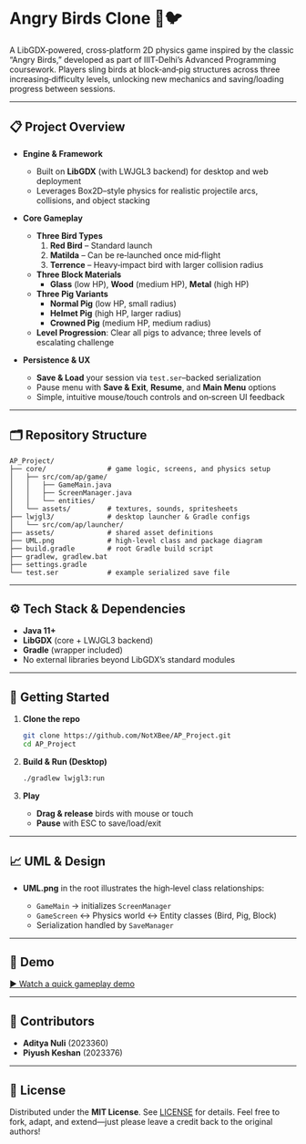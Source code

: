 # Angry Birds Clone 🎯🐦

A LibGDX‑powered, cross‑platform 2D physics game inspired by the classic “Angry Birds,” developed as part of IIIT‑Delhi’s Advanced Programming coursework. Players sling birds at block‑and‑pig structures across three increasing‑difficulty levels, unlocking new mechanics and saving/loading progress between sessions.

---

## 📋 Project Overview

- **Engine & Framework**  
  - Built on **LibGDX** (with LWJGL3 backend) for desktop and web deployment  
  - Leverages Box2D–style physics for realistic projectile arcs, collisions, and object stacking  

- **Core Gameplay**  
  - **Three Bird Types**  
    1. **Red Bird** – Standard launch  
    2. **Matilda** – Can be re‑launched once mid‑flight  
    3. **Terrence** – Heavy‑impact bird with larger collision radius  
  - **Three Block Materials**  
    - **Glass** (low HP), **Wood** (medium HP), **Metal** (high HP)  
  - **Three Pig Variants**  
    - **Normal Pig** (low HP, small radius)  
    - **Helmet Pig** (high HP, larger radius)  
    - **Crowned Pig** (medium HP, medium radius)  
  - **Level Progression**: Clear all pigs to advance; three levels of escalating challenge  

- **Persistence & UX**  
  - **Save & Load** your session via `test.ser`–backed serialization  
  - Pause menu with **Save & Exit**, **Resume**, and **Main Menu** options  
  - Simple, intuitive mouse/touch controls and on‑screen UI feedback  

---

## 🗂️ Repository Structure

```
AP_Project/
├── core/               # game logic, screens, and physics setup
│   ├── src/com/ap/game/
│   │   ├── GameMain.java
│   │   ├── ScreenManager.java
│   │   └── entities/  
│   └── assets/         # textures, sounds, spritesheets
├── lwjgl3/             # desktop launcher & Gradle configs
│   └── src/com/ap/launcher/
├── assets/             # shared asset definitions
├── UML.png             # high‑level class and package diagram
├── build.gradle        # root Gradle build script
├── gradlew, gradlew.bat
├── settings.gradle
└── test.ser            # example serialized save file
```

---

## ⚙️ Tech Stack & Dependencies

* **Java 11+**
* **LibGDX** (core + LWJGL3 backend)
* **Gradle** (wrapper included)
* No external libraries beyond LibGDX’s standard modules

---

## 🚀 Getting Started

1. **Clone the repo**

   ```bash
   git clone https://github.com/NotXBee/AP_Project.git
   cd AP_Project
   ```
2. **Build & Run (Desktop)**

   ```bash
   ./gradlew lwjgl3:run
   ```
3. **Play**

   * **Drag & release** birds with mouse or touch
   * **Pause** with ESC to save/load/exit

---

## 📈 UML & Design

* **UML.png** in the root illustrates the high‑level class relationships:

  * `GameMain` → initializes `ScreenManager`
  * `GameScreen` ↔ Physics world ↔ Entity classes (Bird, Pig, Block)
  * Serialization handled by `SaveManager`

---

## 🎥 Demo

[► Watch a quick gameplay demo](https://youtu.be/your-demo-link)

---

## 👥 Contributors

* **Aditya Nuli** (2023360)
* **Piyush Keshan** (2023376)

---

## 📜 License

Distributed under the **MIT License**. See [LICENSE](LICENSE) for details.
Feel free to fork, adapt, and extend—just please leave a credit back to the original authors!
